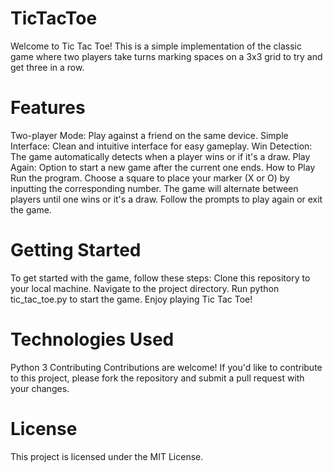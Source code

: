 # TicTacToe
Welcome to Tic Tac Toe! This is a simple implementation of the classic game where two players take turns marking spaces on a 3x3 grid to try and get three in a row.

# Features
Two-player Mode: Play against a friend on the same device.
Simple Interface: Clean and intuitive interface for easy gameplay.
Win Detection: The game automatically detects when a player wins or if it's a draw.
Play Again: Option to start a new game after the current one ends.
How to Play
Run the program.
Choose a square to place your marker (X or O) by inputting the corresponding number.
The game will alternate between players until one wins or it's a draw.
Follow the prompts to play again or exit the game.

# Getting Started
To get started with the game, follow these steps:
Clone this repository to your local machine.
Navigate to the project directory.
Run python tic_tac_toe.py to start the game.
Enjoy playing Tic Tac Toe!

# Technologies Used
Python 3
Contributing
Contributions are welcome! If you'd like to contribute to this project, please fork the repository and submit a pull request with your changes.

# License
This project is licensed under the MIT License.

